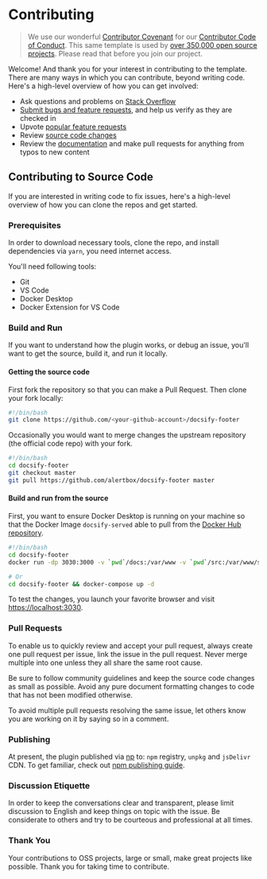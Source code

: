 # Contributing

> We use our wonderful [Contributor Covenant](http://contributor-covenant.org/) for our [Contributor Code of Conduct](CODE_OF_CONDUCT.md). This same template is used by [over 350,000 open source projects](https://github.com/search?l=Markdown&q=%22Contributor+Covenant%22+fork%3Afalse&type=Code). Please read that before you join our project.

Welcome! And thank you for your interest in contributing to the template. There are many ways in which you can contribute, beyond writing code. Here's a high-level overview of how you can get involved:

- Ask questions and problems on [Stack Overflow]()
- [Submit bugs and feature requests](https://github.com/alertbox/docsify-footer/issues), and help us verify as they are checked in
- Upvote [popular feature requests]()
- Review [source code changes](https://github.com/alertbox/docsify-footer/pulls)
- Review the [documentation](docs) and make pull requests for anything from typos to new content

## Contributing to Source Code

If you are interested in writing code to fix issues, here's a high-level overview of how you can clone the repos and get started.

### Prerequisites

In order to download necessary tools, clone the repo, and install dependencies via `yarn`, you need internet access.

You'll need following tools:

- Git
- VS Code
- Docker Desktop
- Docker Extension for VS Code

### Build and Run

If you want to understand how the plugin works, or debug an issue, you'll want to get the source, build it, and run it locally.

#### Getting the source code

First fork the repository so that you can make a Pull Request. Then clone your fork locally:

```bash
#!/bin/bash
git clone https://github.com/<your-github-account>/docsify-footer
```

Occasionally you would want to merge changes the upstream repository (the official code repo) with your fork.

```bash
#!/bin/bash
cd docsify-footer
git checkout master
git pull https://github.com/alertbox/docsify-footer master
```

#### Build and run from the source

First, you want to ensure Docker Desktop is running on your machine so that the Docker Image `docsify-served` able to pull from the [Docker Hub repository](https://hub.docker.com/r/alertbox/docsify-served).

```bash
#!/bin/bash
cd docsify-footer
docker run -dp 3030:3000 -v `pwd`/docs:/var/www -v `pwd`/src:/var/www/src alertbox/docsify-served

# Or
cd docsify-footer && docker-compose up -d
```

To test the changes, you launch your favorite browser and visit [https://localhost:3030](https://localhost:3030).

### Pull Requests

To enable us to quickly review and accept your pull request, always create one pull request per issue, link the issue in the pull request. Never merge multiple into one unless they all share the same root cause.

Be sure to follow community guidelines and keep the source code changes as small as possible. Avoid any pure document formatting changes to code that has not been modified otherwise.

To avoid multiple pull requests resolving the same issue, let others know you are working on it by saying so in a comment.

### Publishing

At present, the plugin published via [np](https://github.com/sindresorhus/np) to: `npm` registry, `unpkg` and `jsDelivr` CDN. To get familiar, check out [npm publishing guide](https://zellwk.com/blog/publish-to-npm/).

### Discussion Etiquette

In order to keep the conversations clear and transparent, please limit discussion to English and keep things on topic with the issue. Be considerate to others and try to be courteous and professional at all times.

### Thank You

Your contributions to OSS projects, large or small, make great projects like possible. Thank you for taking time to contribute.
